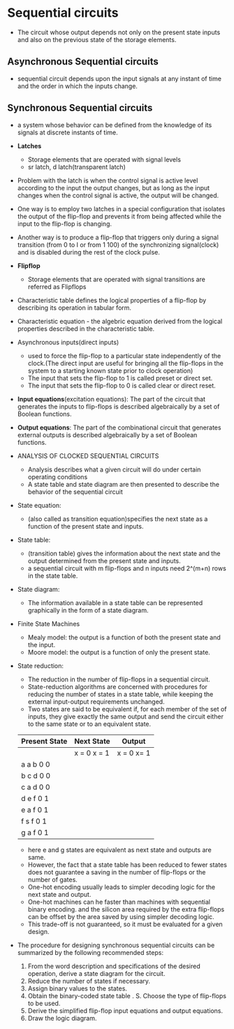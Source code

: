 # Sequential circuits
* The circuit whose output depends not only on the present state inputs and also on the previous state of the storage elements.

## Asynchronous Sequential circuits
* sequential circuit depends upon the input signals at any instant of time and the order in which the inputs change.

## Synchronous Sequential circuits
* a system whose behavior can be defined from the knowledge of its signals at discrete instants of time.

* **Latches**
	* Storage elements that are operated with signal levels
	* sr latch, d latch(transparent latch)
	
* Problem with the latch is when the control signal is active level according to the input the output changes, but as long as the input changes when the control signal is active, the output will be changed.
* One way is to employ two latches in a special configuration that isolates the output of the flip-flop and prevents it from being affected while the input to the flip-flop is changing.
* Another way is to produce a flip-flop that triggers only during a signal transition (from 0 to I or from 1 100) of the synchronizing signal(clock) and is disabled during the rest of the clock pulse. 
* **Flipflop**
	* Storage elements that are operated with signal transitions are referred as Flipflops
* Characteristic table defines the logical properties of a flip-flop by describing its operation in tabular form.
* Characteristic equation - the algebric equation derived from the logical properties described in the characteristic table.
* Asynchronous inputs(direct inputs)
	* used to force the flip-flop to a particular state independently of the clock.(The direct input are useful for bringing all the flip-flops in the system to a starting known state prior to clock operation)
	* The input that sets the flip-flop to 1 is called preset or direct set.
	* The input that sets the flip-flop to 0 is called clear or direct reset.

* **Input equations**(excitation equations): The part of the circuit that generates the inputs to flip-flops is described algebraically by a set of Boolean functions.
* **Output equations**: The part of the combinational circuit that generates external outputs is described algebraically by a set of Boolean functions.

* ANALYSIS OF CLOCKED SEQUENTIAL CIRCUITS
	* Analysis describes what a given circuit will do under certain operating conditions
	* A state table and state diagram are then presented to describe the behavior of the sequential circuit
* State equation:
	* (also called as transition equation)specifies the next state as a function of the present state and inputs.
* State table:
	* (transition table) gives the information about the next state and the output determined from the present state and inputs.
	* a sequential circuit with m flip-flops and n inputs need 2^(m+n) rows in the state table.
* State diagram:
	* The information available in a state table can be represented graphically in the form of a state diagram.
	
* Finite State Machines
	* Mealy model: the output is a function of both the present state and the input.
	* Moore model: the output is a function of only the present state.

* State reduction:
	* The reduction in the number of flip-flops in a sequential circuit.
	* State-reduction algorithms are concerned with procedures for reducing the number of states in a state table, while keeping the external input-output requirements unchanged.
	* Two states are said to be equivalent if, for each member of the set of inputs, they give exactly the same output and send the circuit either to the same state or to an equivalent state.
	
	|Present State | Next State| Output|
	|--|--|--|
	||x = 0 x = 1 |x = 0 x= 1|
	|a a b 0 0|
	|b c d 0 0|
	|c a d 0 0|
	|d e f 0 1|
	|e a f 0 1|
	|f s f 0 1|
	|g a f 0 1|
	* here e and g states are equivalent as next state and outputs are same.
	* However, the fact that a state table has been reduced to fewer states does not guarantee a saving in the number of flip-flops or the number of gates.
	* One-hot encoding usually leads to simpler decoding logic for the next state and output.
	* One-hot machines can he faster than machines with sequential binary encoding. and the silicon area required by the extra flip-flops can be offset by the area saved by using simpler decoding logic.
	* This trade-off is not guaranteed, so it must be evaluated for a given design.

* The procedure for designing synchronous sequential circuits can be summarized by the following recommended steps:
	1. From the word description and specifications of the desired operation, derive a state diagram for the circuit.
	2. Reduce the number of states if necessary.
	3. Assign binary values to the states.
	4. Obtain the binary-coded state table .
	S. Choose the type of flip-flops to be used.
	6. Derive the simplified flip-flop input equations and output equations.
	7. Draw the logic diagram.